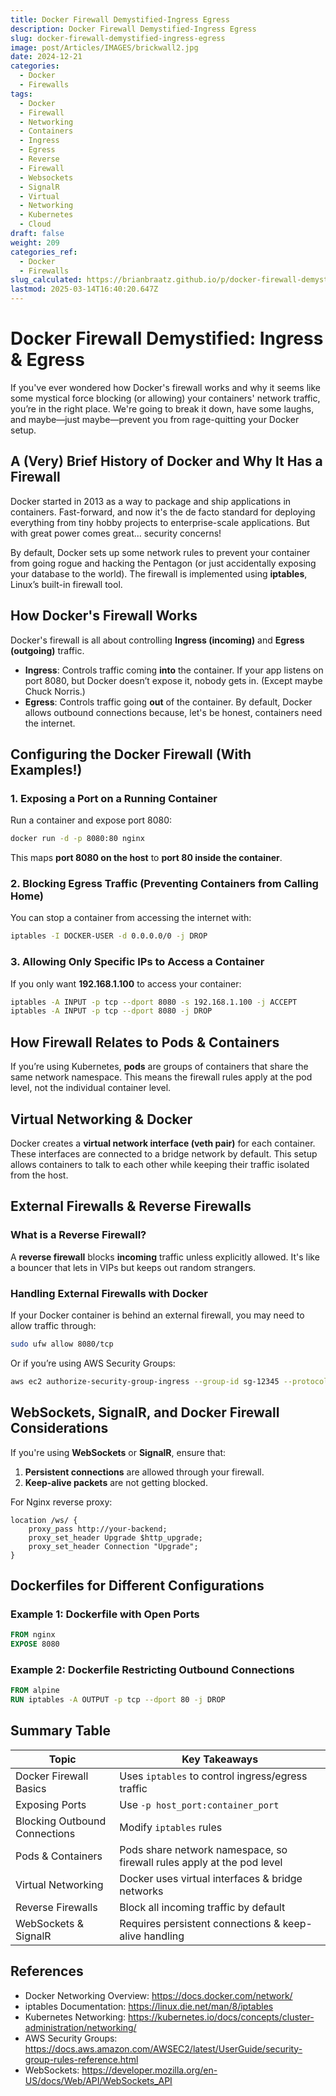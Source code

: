 ```yaml
---
title: Docker Firewall Demystified-Ingress Egress
description: Docker Firewall Demystified-Ingress Egress
slug: docker-firewall-demystified-ingress-egress
image: post/Articles/IMAGES/brickwall2.jpg
date: 2024-12-21
categories:
  - Docker
  - Firewalls
tags:
  - Docker
  - Firewall
  - Networking
  - Containers
  - Ingress
  - Egress
  - Reverse
  - Firewall
  - Websockets
  - SignalR
  - Virtual
  - Networking
  - Kubernetes
  - Cloud
draft: false
weight: 209
categories_ref:
  - Docker
  - Firewalls
slug_calculated: https://brianbraatz.github.io/p/docker-firewall-demystified-ingress-egress
lastmod: 2025-03-14T16:40:20.647Z
---
```

# Docker Firewall Demystified: Ingress & Egress

If you've ever wondered how Docker's firewall works and why it seems like some mystical force blocking (or allowing) your containers' network traffic, you’re in the right place. We're going to break it down, have some laughs, and maybe—just maybe—prevent you from rage-quitting your Docker setup.

## A (Very) Brief History of Docker and Why It Has a Firewall

Docker started in 2013 as a way to package and ship applications in containers. Fast-forward, and now it's the de facto standard for deploying everything from tiny hobby projects to enterprise-scale applications. But with great power comes great... security concerns!

By default, Docker sets up some network rules to prevent your container from going rogue and hacking the Pentagon (or just accidentally exposing your database to the world). The firewall is implemented using **iptables**, Linux’s built-in firewall tool.

## How Docker's Firewall Works

Docker's firewall is all about controlling **Ingress (incoming)** and **Egress (outgoing)** traffic.

* **Ingress**: Controls traffic coming **into** the container. If your app listens on port 8080, but Docker doesn’t expose it, nobody gets in. (Except maybe Chuck Norris.)
* **Egress**: Controls traffic going **out** of the container. By default, Docker allows outbound connections because, let's be honest, containers need the internet.

## Configuring the Docker Firewall (With Examples!)

### 1. Exposing a Port on a Running Container

Run a container and expose port 8080:

```sh
docker run -d -p 8080:80 nginx
```

This maps **port 8080 on the host** to **port 80 inside the container**.

### 2. Blocking Egress Traffic (Preventing Containers from Calling Home)

You can stop a container from accessing the internet with:

```sh
iptables -I DOCKER-USER -d 0.0.0.0/0 -j DROP
```

### 3. Allowing Only Specific IPs to Access a Container

If you only want **192.168.1.100** to access your container:

```sh
iptables -A INPUT -p tcp --dport 8080 -s 192.168.1.100 -j ACCEPT
iptables -A INPUT -p tcp --dport 8080 -j DROP
```

## How Firewall Relates to Pods & Containers

If you’re using Kubernetes, **pods** are groups of containers that share the same network namespace. This means the firewall rules apply at the pod level, not the individual container level.

## Virtual Networking & Docker

Docker creates a **virtual network interface (veth pair)** for each container. These interfaces are connected to a bridge network by default. This setup allows containers to talk to each other while keeping their traffic isolated from the host.

## External Firewalls & Reverse Firewalls

### What is a Reverse Firewall?

A **reverse firewall** blocks **incoming** traffic unless explicitly allowed. It's like a bouncer that lets in VIPs but keeps out random strangers.

### Handling External Firewalls with Docker

If your Docker container is behind an external firewall, you may need to allow traffic through:

```sh
sudo ufw allow 8080/tcp
```

Or if you’re using AWS Security Groups:

```sh
aws ec2 authorize-security-group-ingress --group-id sg-12345 --protocol tcp --port 8080 --cidr 0.0.0.0/0
```

## WebSockets, SignalR, and Docker Firewall Considerations

If you're using **WebSockets** or **SignalR**, ensure that:

1. **Persistent connections** are allowed through your firewall.
2. **Keep-alive packets** are not getting blocked.

For Nginx reverse proxy:

```nginx
location /ws/ {
    proxy_pass http://your-backend;
    proxy_set_header Upgrade $http_upgrade;
    proxy_set_header Connection "Upgrade";
}
```

## Dockerfiles for Different Configurations

### Example 1: Dockerfile with Open Ports

```Dockerfile
FROM nginx
EXPOSE 8080
```

### Example 2: Dockerfile Restricting Outbound Connections

```Dockerfile
FROM alpine
RUN iptables -A OUTPUT -p tcp --dport 80 -j DROP
```

## Summary Table

| Topic                         | Key Takeaways                                                          |
| ----------------------------- | ---------------------------------------------------------------------- |
| Docker Firewall Basics        | Uses `iptables` to control ingress/egress traffic                      |
| Exposing Ports                | Use `-p host_port:container_port`                                      |
| Blocking Outbound Connections | Modify `iptables` rules                                                |
| Pods & Containers             | Pods share network namespace, so firewall rules apply at the pod level |
| Virtual Networking            | Docker uses virtual interfaces & bridge networks                       |
| Reverse Firewalls             | Block all incoming traffic by default                                  |
| WebSockets & SignalR          | Requires persistent connections & keep-alive handling                  |

## References

* Docker Networking Overview: <https://docs.docker.com/network/>
* iptables Documentation: <https://linux.die.net/man/8/iptables>
* Kubernetes Networking: <https://kubernetes.io/docs/concepts/cluster-administration/networking/>
* AWS Security Groups: <https://docs.aws.amazon.com/AWSEC2/latest/UserGuide/security-group-rules-reference.html>
* WebSockets: <https://developer.mozilla.org/en-US/docs/Web/API/WebSockets_API>
